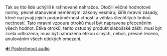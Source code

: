 
Tak se tito lidé uchýlili k rafinované náhražce. Otočili věčné hodnotové normy, pevně stanovené neměnnými zákony vesmíru; šířili mravní zásady, které nazývají jejich podprůměrnost ctností a věhlas šlechtilých hrdinů nectností. Tato mravní vzpoura otroků musí být napravena přeceněním všech hodnot. Etika otroků, tento ostudný produkt slabošské zášti, musí být zcela odhozena; musí být nahrazena etikou silných, neboli, přesně řečeno, anulováním všech etických omezení.

[🔊 Poslechnout audio](/data/7-paragraphs/audio/chapter_37/para_007-Tak-se-tito-lid-uchlili-k-rafinovan-nhrace-O.mp3)
